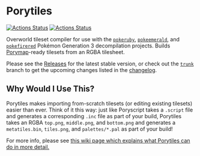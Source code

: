 # Porytiles

[![Actions Status](https://github.com/grunt-lucas/porytiles/workflows/Build%20Porytiles%20GCC/badge.svg)](https://github.com/grunt-lucas/porytiles/actions)
[![Actions Status](https://github.com/grunt-lucas/porytiles/workflows/Build%20Porytiles%20Clang/badge.svg)](https://github.com/grunt-lucas/porytiles/actions)

Overworld tileset compiler for use with the [`pokeruby`](https://github.com/pret/pokeruby),
[`pokeemerald`](https://github.com/pret/pokeemerald), and [`pokefirered`](https://github.com/pret/pokefirered) Pokémon
Generation 3 decompilation projects. Builds [Porymap](https://github.com/huderlem/porymap)-ready tilesets from an RGBA
tilesheet.

Please see the [Releases](https://github.com/grunt-lucas/porytiles/releases) for the latest stable version, or check out
the [`trunk`](https://github.com/grunt-lucas/porytiles/tree/trunk) branch to get the upcoming changes listed in the
[changelog](https://github.com/grunt-lucas/porytiles/blob/trunk/CHANGELOG.md).

## Why Would I Use This?

Porytiles makes importing from-scratch tilesets (or editing existing tilesets) easier than ever. Think of it this way:
just like Poryscript takes a `.script` file and generates a corresponding `.inc` file as part of your build, Porytiles
takes an RGBA `top.png`, `middle.png`, and `bottom.png` and generates a `metatiles.bin`, `tiles.png`, and `palettes/*.pal`
as part of your build!

For more info, please see
[this wiki page which explains what Porytiles can do in more detail.](https://github.com/grunt-lucas/porytiles/wiki/Why-Should-I-Use-This-Tool%3F)

